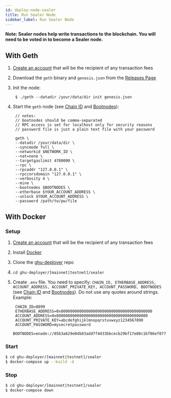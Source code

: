 ```yaml
---
id: deploy-node-sealer
title: Run Sealer Node
sidebar_label: Run Sealer Node
---
```


**Note: Sealer nodes help write transactions to the blockchain. You will need to be voted in to become a Sealer node.**

## With Geth
1. [Create an account](deploy-node-address-setup.md#create-new-address) that will be the recipient of any transaction fees
2. Download the `geth` binary and `genesis.json` from the [Releases Page](https://github.com/ghuchain/go-ghuchain/releases)
3. Init the node:

        $ ./geth --datadir /your/data/dir init genesis.json

4. Start the `geth` node (see [Chain ID](deploy-node-metadata.md#chain-id) and [Bootnodes](deploy-node-metadata.md#bootnodes)):
        
        // notes:
        // bootnodes should be comma-separated
        // RPC access is set for localhost only for security reasons
        // password file is just a plain text file with your password

        geth \
        --datadir /your/data/dir \
        --syncmode full \
        --networkid $NETWORK_ID \
        --nat=none \
        --targetgaslimit 4700000 \
        --rpc \
        --rpcaddr "127.0.0.1" \
        --rpccorsdomain "127.0.0.1" \
        --verbosity 4 \
        --mine \
        --bootnodes $BOOTNODES \
        --etherbase $YOUR_ACCOUNT_ADDRESS \
        --unlock $YOUR_ACCOUNT_ADDRESS \
        --password /path/to/pw/file

## With Docker
### Setup
1. [Create an account](deploy-node-address-setup.md#create-new-address) that will be the recipient of any transaction fees
2. Install [Docker](https://docs.docker.com/)
3. Clone the [ghu-deployer](https://github.com/ghuchain/ghu-deployer) repo
4. `cd ghu-deployer/[mainnet|testnet]/sealer`
5. Create `.env` file. You need to specify: `CHAIN_ID, ETHERBASE_ADDRESS, ACCOUNT_ADDRESS, ACCOUNT_PRIVATE_KEY, ACCOUNT_PASSWORD, BOOTNODES` (see [Chain ID](deploy-node-metadata.md#chain-id) and [Bootnodes](deploy-node-metadata.md#bootnodes)). Do not use any quotes around strings. Example:

        CHAIN_ID=8899
        ETHERBASE_ADDRESS=0x0000000000000000000000000000000000000000
        ACCOUNT_ADDRESS=0x0000000000000000000000000000000000000000
        ACCOUNT_PRIVATE_KEY=abcdefghijklmnopqrstuvwxyz1234567890
        ACCOUNT_PASSWORD=mysecretpassword
        BOOTNODES=enode://05b3a629e04b83add7f4433bbcecb29bf17e80c1bf86ef077ee58b3cb6355c80b1e619fabec10c5a2fd62ec86ca964e316765522ba7e6910a953d7696b9c2f9b@54.65.41.216:30301,enode://a7234e1d40afea7fd54cede92fd8315ed6814c9c596fcf5a2447443e48e1b2801e92db6e0803451f763a6c8e70297b628e2a1fa0689547d442d2986cc5e9fd58@54.176.185.116:30301

### Start
```bash
$ cd ghu-deployer/[mainnet|testnet]/sealer
$ docker-compose up --build -d
```

### Stop
```bash
$ cd ghu-deployer/[mainnet|testnet]/sealer
$ docker-compose down
```
